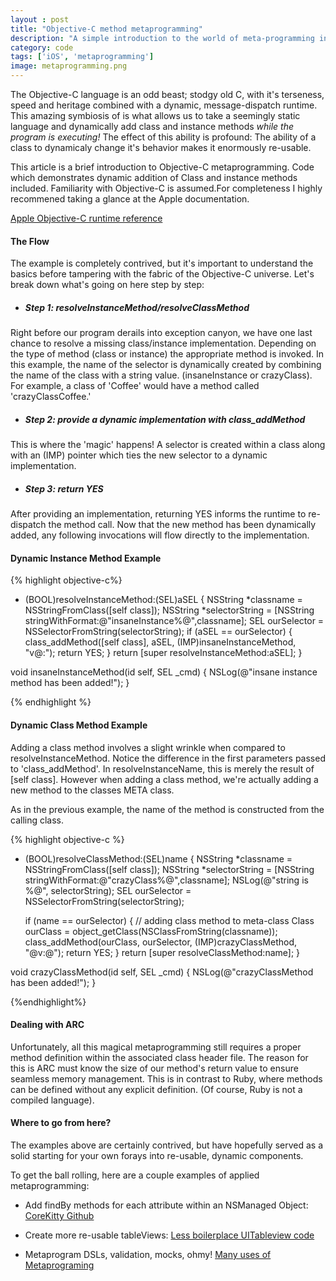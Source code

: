 ```yaml
---
layout : post
title: "Objective-C method metaprogramming"
description: "A simple introduction to the world of meta-programming in Objective-C. Code provided which illustrates howto metaprogram dynamic instance and class methods"
category: code 
tags: ['iOS', 'metaprogramming']
image: metaprogramming.png
---
```


The Objective-C language is an odd beast; stodgy old C, with it's terseness, speed and heritage combined with a dynamic, message-dispatch runtime.
This amazing symbiosis of is what allows us to take a seemingly static language and dynamically add class and instance methods _while the program is executing!_ The effect of this ability is profound: The ability of a class to dynamicaly change it's behavior makes it enormously re-usable.

This article is a brief introduction to Objective-C metaprogramming. Code which demonstrates dynamic addition of Class and instance methods included. Familiarity with Objective-C is assumed.For completeness I highly recommened taking a glance at the Apple documentation.

[Apple Objective-C runtime reference](https://developer.apple.com/library/mac/#documentation/Cocoa/Reference/ObjCRuntimeRef/Reference/reference.html)

#### The Flow
The example is completely contrived, but it's important to understand the basics before tampering with the fabric of the Objective-C universe. Let's break down what's going on here step by step:

* ##### Step 1: resolveInstanceMethod/resolveClassMethod
Right before our program derails into exception canyon, we have one last chance to resolve a missing class/instance implementation. Depending on the type of method (class or instance) the appropriate method is invoked. In this example, the name of the selector is dynamically created by combining the name of the class with a string value. (insaneInstance or crazyClass). For example, a class of 'Coffee' would have a method called 'crazyClassCoffee.'

* ##### Step 2: provide a dynamic implementation with *class_addMethod*
This is where the 'magic' happens! A selector is created within a class along with an (IMP) pointer which ties the new selector to a dynamic implementation. 

* ##### Step 3: return YES
After providing an implementation, returning YES informs the runtime to re-dispatch the method call. Now that the new method has been dynamically added, any following invocations will flow directly to the implementation.

#### Dynamic Instance Method Example
{% highlight objective-c%}

+ (BOOL)resolveInstanceMethod:(SEL)aSEL {
    NSString *classname = NSStringFromClass([self class]);
    NSString *selectorString = [NSString stringWithFormat:@"insaneInstance%@",classname];
    SEL ourSelector = NSSelectorFromString(selectorString);
    if (aSEL == ourSelector) {
        class_addMethod([self class], aSEL, (IMP)insaneInstanceMethod, "v@:");
        return YES;
    }
    return [super resolveInstanceMethod:aSEL];
}

void insaneInstanceMethod(id self, SEL _cmd) {
    NSLog(@"insane instance method has been added!");
}

{% endhighlight %}

#### Dynamic Class Method Example

Adding a class method involves a slight wrinkle when compared to resolveInstanceMethod.
Notice the difference in the first parameters passed to 'class_addMethod'. In resolveInstanceName, this is merely the result of [self class]. However when adding a class method, we're actually adding a new method to the classes META class.

As in the previous example, the name of the method is constructed from the calling class.

{% highlight objective-c %}

+ (BOOL)resolveClassMethod:(SEL)name {
    NSString *classname = NSStringFromClass([self class]);
    NSString *selectorString = [NSString stringWithFormat:@"crazyClass%@",classname];
    NSLog(@"string is %@", selectorString);
    SEL ourSelector = NSSelectorFromString(selectorString);
    
    if (name == ourSelector) {
        // adding class method to meta-class
        Class ourClass = object_getClass(NSClassFromString(classname));
        class_addMethod(ourClass, ourSelector, (IMP)crazyClassMethod, "@v:@");
        return YES;
    }
    return [super resolveClassMethod:name];
}

void crazyClassMethod(id self, SEL _cmd) {
    NSLog(@"crazyClassMethod has been added!");
}

{%endhighlight%}


#### Dealing with ARC
Unfortunately, all this magical metaprogramming still requires a proper method definition within the associated class header file. The reason for this is ARC must know the size of our method's return value to ensure seamless memory management. This is in contrast to Ruby, where methods can be defined without any explicit definition. (Of course, Ruby is not a compiled language).


#### Where to go from here?
The examples above are certainly contrived, but have hopefully served as a solid starting for your own forays into re-usable, dynamic components.

To get the ball rolling, here are a couple examples of applied metaprogramming:

* Add findBy methods for each attribute within an NSManaged Object: [CoreKitty Github](http://hackazach.net/CoreKitty)

* Create more re-usable tableViews: [Less boilerplace UITableview code](http://www.element84.com/metaprogramming-in-objective-c.html)

* Metaprogram DSLs, validation, mocks, ohmy! [Many uses of Metaprograming](http://www.tuicool.com/articles/NRfEri)
